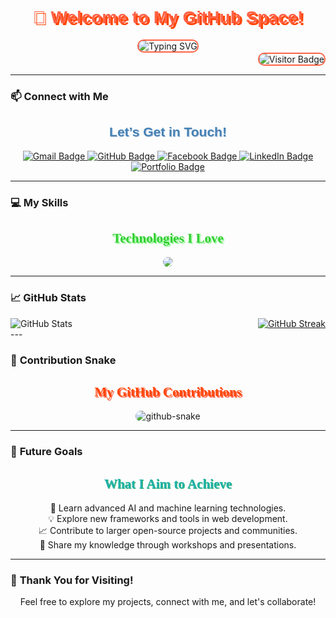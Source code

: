 <div align="center">
  <h1 style="font-family: 'Verdana', sans-serif; color: #FF6347; text-shadow: 3px 3px #FF4500;">
    🌟 Welcome to My GitHub Space!
  </h1>
  <img src="https://readme-typing-svg.demolab.com/?lines=Hello,+I'm+Vivek+Vibhuti;A+Passionate+Developer;Exploring+MERN+Stack+and+Java" alt="Typing SVG" style="border: 2px solid #FF6347; border-radius: 10px;">
</div>

<div align="right">
  <img src="https://visitor-badge.laobi.icu/badge?page_id=vivek-vibhuti.vivek-vibhuti&format=true" alt="Visitor Badge" style="border: 2px solid #FF6347; border-radius: 10px;">
</div>

---

### 📫 **Connect with Me**
<div align="center">
  <h2 style="color: #4682B4; text-shadow: 1px 1px #B0C4DE; font-family: 'Arial', sans-serif;">
    Let’s Get in Touch!
  </h2>
  <a href="mailto:vivekvibhutiofficial@gmail.com">
    <img src="https://img.shields.io/badge/Gmail-D14836?style=for-the-badge&logo=gmail&logoColor=white" alt="Gmail Badge">
  </a>
  <a href="https://github.com/vivek-vibhuti">
    <img src="https://img.shields.io/badge/GitHub-100000?style=for-the-badge&logo=github&logoColor=white" alt="GitHub Badge">
  </a>
  <a href="YOUR_FACEBOOK_PROFILE_LINK_HERE">
    <img src="https://img.shields.io/badge/Facebook-1877F2?style=for-the-badge&logo=facebook&logoColor=white" alt="Facebook Badge">
  </a>
  <a href="YOUR_LINKEDIN_PROFILE_LINK_HERE">
    <img src="https://img.shields.io/badge/LinkedIn-0077B5?style=for-the-badge&logo=linkedin&logoColor=white" alt="LinkedIn Badge">
  </a>
  <a href="YOUR_PORTFOLIO_LINK_HERE">
    <img src="https://img.shields.io/badge/Portfolio-8A2BE2?style=for-the-badge&logo=portfolio&logoColor=white" alt="Portfolio Badge">
  </a>
</div>

---

### 💻 **My Skills**
<div align="center">
  <h2 style="color: #32CD32; text-shadow: 2px 2px #98FB98; font-family: 'Georgia', serif;">
    Technologies I Love
  </h2>
  <a href="https://skillicons.dev">
    <img src="https://skillicons.dev/icons?i=python,java,javascript,tailwind,react,c,spring,express,mysql,mongodb,nodejs,html,css,django,illustrator,photoshop,canva,cplusplus" style="border-radius: 10px;"/>
  </a>
</div>

---

### 📈 **GitHub Stats**
<div style="display: flex; justify-content: space-between; align-items: center;">
  
  <!-- GitHub Stats Left -->
  <div align="left">
    <picture>
      <source
        srcset="https://github-readme-stats.vercel.app/api?username=vivek-vibhuti&show_icons=true&theme=dark"
        media="(prefers-color-scheme: dark)"
      />
      <source
        srcset="https://github-readme-stats.vercel.app/api?username=vivek-vibhuti&show_icons=true"
        media="(prefers-color-scheme: light), (prefers-color-scheme: no-preference)"
      />
      <img src="https://github-readme-stats.vercel.app/api?username=vivek-vibhuti&show_icons=true" alt="GitHub Stats" />
    </picture>
  </div>

  <!-- GitHub Streak Stats Right -->
  <div align="right">
    <a href="https://git.io/streak-stats">
      <img src="https://streak-stats.demolab.com/?user=vivek-vibhuti" alt="GitHub Streak" />
    </a>
  </div>

</div>
---

### 🐍 **Contribution Snake**
<div align="center">
  <h2 style="color: #FF4500; text-shadow: 2px 2px #FF6347; font-family: 'Times New Roman', serif;">
    My GitHub Contributions
  </h2>
  <picture>
    <source media="(prefers-color-scheme: dark)" srcset="dist/github-snake-dark.svg" />
    <source media="(prefers-color-scheme: light)" srcset="dist/github-snake.svg" />
    <img alt="github-snake" src="dist/github-snake.svg" style="border-radius: 10px;" />
  </picture>
</div>

---

### 🌟 **Future Goals**
<div align="center">
  <h2 style="color: #20B2AA; text-shadow: 1px 1px #3CB371; font-family: 'Georgia', serif;">
    What I Aim to Achieve
  </h2>
  <ul style="list-style-type: none; padding: 0;">
    <li>🚀 Learn advanced AI and machine learning technologies.</li>
    <li>💡 Explore new frameworks and tools in web development.</li>
    <li>📈 Contribute to larger open-source projects and communities.</li>
    <li>🎤 Share my knowledge through workshops and presentations.</li>
  </ul>
</div>

---

### 🎉 **Thank You for Visiting!**
<div align="center">
  <p>Feel free to explore my projects, connect with me, and let's collaborate!</p>
</div>
